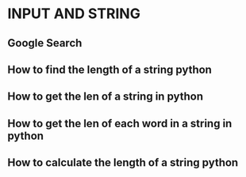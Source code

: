 # INPUT AND STRING

## Google Search

## How to find the length of a string python

## How to get the len of a string in python

## 

## How to get the len of each word in a string in python

## How to calculate the length of a string python